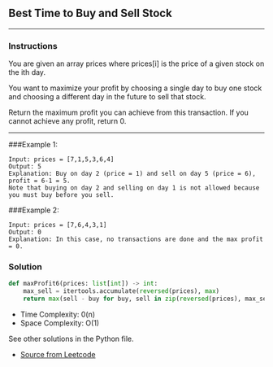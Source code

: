 ## Best Time to Buy and Sell Stock

---
### Instructions

You are given an array prices where prices[i] is the price of a given stock on the ith day.

You want to maximize your profit by choosing a single day to buy one stock and choosing a different day in the future to sell that stock.

Return the maximum profit you can achieve from this transaction. If you cannot achieve any profit, return 0.

---

###Example 1:
```
Input: prices = [7,1,5,3,6,4]
Output: 5
Explanation: Buy on day 2 (price = 1) and sell on day 5 (price = 6), profit = 6-1 = 5.
Note that buying on day 2 and selling on day 1 is not allowed because you must buy before you sell.
```
###Example 2:
```
Input: prices = [7,6,4,3,1]
Output: 0
Explanation: In this case, no transactions are done and the max profit = 0.
```

### Solution

```py
def maxProfit6(prices: list[int]) -> int:
    max_sell = itertools.accumulate(reversed(prices), max)
    return max(sell - buy for buy, sell in zip(reversed(prices), max_sell))
```

* Time Complexity: 0(n)
* Space Complexity: O(1)


See other solutions in the Python file.


* [Source from Leetcode](https://leetcode.com/problems/best-time-to-buy-and-sell-stock/?envType=study-plan-v2&envId=top-interview-150)